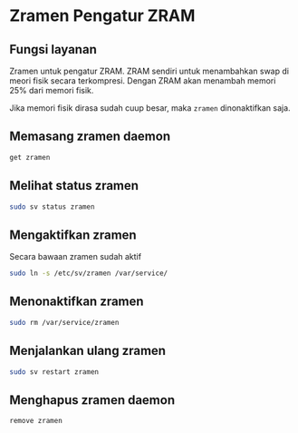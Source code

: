 # Zramen Pengatur ZRAM

## Fungsi layanan

Zramen untuk pengatur ZRAM. ZRAM sendiri untuk menambahkan swap di meori fisik secara terkompresi. Dengan ZRAM akan menambah memori 25% dari memori fisik.

Jika memori fisik dirasa sudah cuup besar, maka `zramen` dinonaktifkan saja.

## Memasang zramen daemon

```bash
get zramen
```

## Melihat status zramen

```bash
sudo sv status zramen
```

## Mengaktifkan zramen

Secara bawaan zramen sudah aktif

```bash
sudo ln -s /etc/sv/zramen /var/service/
```

## Menonaktifkan zramen

```bash
sudo rm /var/service/zramen
```

## Menjalankan ulang zramen

```bash
sudo sv restart zramen
```

## Menghapus zramen daemon

```bash
remove zramen
```
